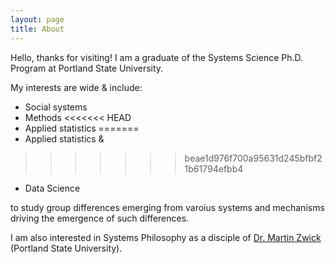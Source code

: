 ```yaml
---
layout: page
title: About
---
```

Hello, thanks for visiting! I am a graduate of the Systems Science Ph.D. Program at Portland State University.   

My interests are wide & include: 
- Social systems 
- Methods
<<<<<<< HEAD
- Applied statistics
=======
- Applied statistics &
>>>>>>> beae1d976f700a95631d245bfbf21b61794efbb4
- Data Science

to study group differences emerging from varoius systems and mechanisms driving the emergence of such differences.  

I am also interested in Systems Philosophy as a disciple of 
[Dr. Martin Zwick](https://www.pdx.edu/sysc/faculty-martin-zwick) (Portland State University).



